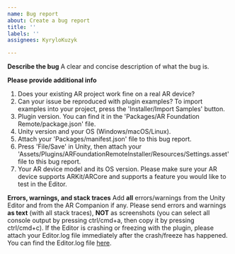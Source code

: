 ```yaml
---
name: Bug report
about: Create a bug report
title: ''
labels: ''
assignees: KyryloKuzyk

---
```


**Describe the bug**
A clear and concise description of what the bug is.

**Please provide additional info**
1. Does your existing AR project work fine on a real AR device?
2. Can your issue be reproduced with plugin examples? To import examples into your project, press the 'Installer/Import Samples' button.
3. Plugin version. You can find it in the 'Packages/AR Foundation Remote/package.json' file.
4. Unity version and your OS (Windows/macOS/Linux).
5. Attach your 'Packages/manifest.json' file to this bug report.
6. Press 'File/Save' in Unity, then attach your 'Assets/Plugins/ARFoundationRemoteInstaller/Resources/Settings.asset' file to this bug report.
7. Your AR device model and its OS version. Please make sure your AR device supports ARKit/ARCore and supports a feature you would like to test in the Editor.

**Errors, warnings, and stack traces**
Add **all** errors/warnings from the Unity Editor and from the AR Companion if any. Please send errors and warnings **as text** (with all stack traces), **NOT** as screenshots (you can select all console output by pressing ctrl/cmd+a, then copy it by pressing ctrl/cmd+c).
If the Editor is crashing or freezing with the plugin, please attach your Editor.log file immediately after the crash/freeze has happened. You can find the Editor.log file [here](https://docs.unity3d.com/Manual/LogFiles.html).
